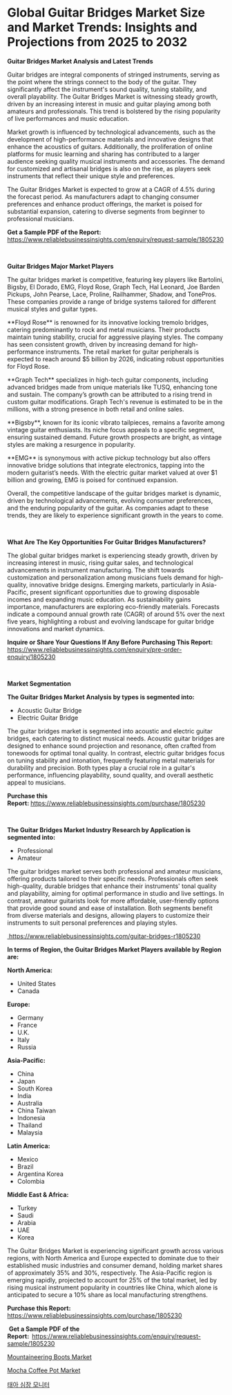 <p><h1>Global Guitar Bridges Market Size and Market Trends: Insights and Projections from 2025 to 2032</h1></p><p><strong>Guitar Bridges Market Analysis and Latest Trends</strong></p>
<p><p>Guitar bridges are integral components of stringed instruments, serving as the point where the strings connect to the body of the guitar. They significantly affect the instrument's sound quality, tuning stability, and overall playability. The Guitar Bridges Market is witnessing steady growth, driven by an increasing interest in music and guitar playing among both amateurs and professionals. This trend is bolstered by the rising popularity of live performances and music education.</p><p>Market growth is influenced by technological advancements, such as the development of high-performance materials and innovative designs that enhance the acoustics of guitars. Additionally, the proliferation of online platforms for music learning and sharing has contributed to a larger audience seeking quality musical instruments and accessories. The demand for customized and artisanal bridges is also on the rise, as players seek instruments that reflect their unique style and preferences.</p><p>The Guitar Bridges Market is expected to grow at a CAGR of 4.5% during the forecast period. As manufacturers adapt to changing consumer preferences and enhance product offerings, the market is poised for substantial expansion, catering to diverse segments from beginner to professional musicians.</p></p>
<p><strong>Get a Sample PDF of the Report:&nbsp;</strong> <a href="https://www.reliablebusinessinsights.com/enquiry/request-sample/1805230?utm_campaign=97&utm_medium=2&utm_source=Github&utm_content=ia&utm_term=09022025&utm_id=guitar-bridges">https://www.reliablebusinessinsights.com/enquiry/request-sample/1805230</a></p>
<p>&nbsp;</p>
<p><strong>Guitar Bridges Major Market Players</strong></p>
<p><p>The guitar bridges market is competitive, featuring key players like Bartolini, Bigsby, El Dorado, EMG, Floyd Rose, Graph Tech, Hal Leonard, Joe Barden Pickups, John Pearse, Lace, Proline, Railhammer, Shadow, and TonePros. These companies provide a range of bridge systems tailored for different musical styles and guitar types.</p><p>**Floyd Rose** is renowned for its innovative locking tremolo bridges, catering predominantly to rock and metal musicians. Their products maintain tuning stability, crucial for aggressive playing styles. The company has seen consistent growth, driven by increasing demand for high-performance instruments. The retail market for guitar peripherals is expected to reach around $5 billion by 2026, indicating robust opportunities for Floyd Rose.</p><p>**Graph Tech** specializes in high-tech guitar components, including advanced bridges made from unique materials like TUSQ, enhancing tone and sustain. The company’s growth can be attributed to a rising trend in custom guitar modifications. Graph Tech's revenue is estimated to be in the millions, with a strong presence in both retail and online sales.</p><p>**Bigsby**, known for its iconic vibrato tailpieces, remains a favorite among vintage guitar enthusiasts. Its niche focus appeals to a specific segment, ensuring sustained demand. Future growth prospects are bright, as vintage styles are making a resurgence in popularity.</p><p>**EMG** is synonymous with active pickup technology but also offers innovative bridge solutions that integrate electronics, tapping into the modern guitarist’s needs. With the electric guitar market valued at over $1 billion and growing, EMG is poised for continued expansion.</p><p>Overall, the competitive landscape of the guitar bridges market is dynamic, driven by technological advancements, evolving consumer preferences, and the enduring popularity of the guitar. As companies adapt to these trends, they are likely to experience significant growth in the years to come.</p></p>
<p>&nbsp;</p>
<p><strong>What Are The Key Opportunities For Guitar Bridges Manufacturers?</strong></p>
<p><p>The global guitar bridges market is experiencing steady growth, driven by increasing interest in music, rising guitar sales, and technological advancements in instrument manufacturing. The shift towards customization and personalization among musicians fuels demand for high-quality, innovative bridge designs. Emerging markets, particularly in Asia-Pacific, present significant opportunities due to growing disposable incomes and expanding music education. As sustainability gains importance, manufacturers are exploring eco-friendly materials. Forecasts indicate a compound annual growth rate (CAGR) of around 5% over the next five years, highlighting a robust and evolving landscape for guitar bridge innovations and market dynamics.</p></p>
<p><strong>Inquire or Share Your Questions If Any Before Purchasing This Report:</strong> <a href="https://www.reliablebusinessinsights.com/enquiry/pre-order-enquiry/1805230?utm_campaign=97&utm_medium=2&utm_source=Github&utm_content=ia&utm_term=09022025&utm_id=guitar-bridges">https://www.reliablebusinessinsights.com/enquiry/pre-order-enquiry/1805230</a></p>
<p>&nbsp;</p>
<p><strong>Market Segmentation</strong></p>
<p><strong>The Guitar Bridges Market Analysis by types is segmented into:</strong></p>
<p><ul><li>Acoustic Guitar Bridge</li><li>Electric Guitar Bridge</li></ul></p>
<p><p>The guitar bridges market is segmented into acoustic and electric guitar bridges, each catering to distinct musical needs. Acoustic guitar bridges are designed to enhance sound projection and resonance, often crafted from tonewoods for optimal tonal quality. In contrast, electric guitar bridges focus on tuning stability and intonation, frequently featuring metal materials for durability and precision. Both types play a crucial role in a guitar's performance, influencing playability, sound quality, and overall aesthetic appeal to musicians.</p></p>
<p><strong>Purchase this Report:&nbsp;</strong><a href="https://www.reliablebusinessinsights.com/purchase/1805230?utm_campaign=97&utm_medium=2&utm_source=Github&utm_content=ia&utm_term=09022025&utm_id=guitar-bridges">https://www.reliablebusinessinsights.com/purchase/1805230</a></p>
<p>&nbsp;</p>
<p><strong>The Guitar Bridges Market Industry Research by Application is segmented into:</strong></p>
<p><ul><li>Professional</li><li>Amateur</li></ul></p>
<p><p>The guitar bridges market serves both professional and amateur musicians, offering products tailored to their specific needs. Professionals often seek high-quality, durable bridges that enhance their instruments' tonal quality and playability, aiming for optimal performance in studio and live settings. In contrast, amateur guitarists look for more affordable, user-friendly options that provide good sound and ease of installation. Both segments benefit from diverse materials and designs, allowing players to customize their instruments to suit personal preferences and playing styles.</p></p>
<p><a href="https://www.reliablebusinessinsights.com/guitar-bridges-r1805230?utm_campaign=97&utm_medium=2&utm_source=Github&utm_content=ia&utm_term=09022025&utm_id=guitar-bridges">&nbsp;https://www.reliablebusinessinsights.com/guitar-bridges-r1805230</a></p>
<p><strong>In terms of Region, the Guitar Bridges Market Players available by Region are:</strong></p>
<p>
    <p> <strong> North America: </strong>
        <ul>
            <li>United States</li>
            <li>Canada</li>
        </ul>
        </p> 
    <p> <strong> Europe: </strong>
        <ul>
            <li>Germany</li>
            <li>France</li>
            <li>U.K.</li>
            <li>Italy</li>
            <li>Russia</li>
        </ul>
        </p> 
    <p> <strong> Asia-Pacific: </strong>
        <ul>
            <li>China</li>
            <li>Japan</li>
            <li>South Korea</li>
            <li>India</li>
            <li>Australia</li>
            <li>China Taiwan</li>
            <li>Indonesia</li>
            <li>Thailand</li>
            <li>Malaysia</li>
        </ul>
        </p> 
    <p> <strong> Latin America: </strong>
        <ul>
            <li>Mexico</li>
            <li>Brazil</li>
            <li>Argentina Korea</li>
            <li>Colombia</li>
        </ul>
        </p> 
    <p> <strong> Middle East & Africa: </strong>
        <ul>
            <li>Turkey</li>
            <li>Saudi</li>
            <li>Arabia</li>
            <li>UAE</li>
            <li>Korea</li>
        </ul>
    </p>
    </p>
<p><p>The Guitar Bridges Market is experiencing significant growth across various regions, with North America and Europe expected to dominate due to their established music industries and consumer demand, holding market shares of approximately 35% and 30%, respectively. The Asia-Pacific region is emerging rapidly, projected to account for 25% of the total market, led by rising musical instrument popularity in countries like China, which alone is anticipated to secure a 10% share as local manufacturing strengthens.</p></p>
<p><strong>Purchase this Report: </strong><a href="https://www.reliablebusinessinsights.com/purchase/1805230?utm_campaign=97&utm_medium=2&utm_source=Github&utm_content=ia&utm_term=09022025&utm_id=guitar-bridges">https://www.reliablebusinessinsights.com/purchase/1805230</a></p>
<p>&nbsp;<strong>Get a Sample PDF of the Report:&nbsp;&nbsp;</strong><a href="https://www.reliablebusinessinsights.com/enquiry/request-sample/1805230?utm_campaign=97&utm_medium=2&utm_source=Github&utm_content=ia&utm_term=09022025&utm_id=guitar-bridges">https://www.reliablebusinessinsights.com/enquiry/request-sample/1805230</a></p>
<p><strong></strong></p>
<p><p><a href="https://github.com/tsiteymargat/Market-Research-Report-List-1/blob/main/mountaineering-boots-market.md?utm_campaign=97&utm_medium=2&utm_source=Github&utm_content=ia&utm_term=09022025&utm_id=guitar-bridges">Mountaineering Boots Market</a></p><p><a href="https://github.com/domizinassh/Market-Research-Report-List-1/blob/main/mocha-coffee-pot-market.md?utm_campaign=97&utm_medium=2&utm_source=Github&utm_content=ia&utm_term=09022025&utm_id=guitar-bridges">Mocha Coffee Pot Market</a></p><p><a href="https://github.com/sougarounis/Market-Research-Report-List-7/blob/main/957898636082.md?utm_campaign=97&utm_medium=2&utm_source=Github&utm_content=ia&utm_term=09022025&utm_id=guitar-bridges">태아 심장 모니터</a></p></p>